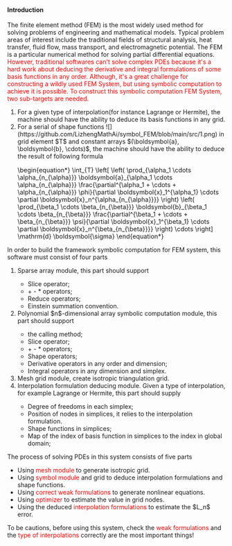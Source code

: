 <h4><b>Introduction</b></h4>
The finite element method (FEM) is the most widely used method for solving problems of engineering and mathematical models.
Typical problem areas of interest include the traditional fields of structural analysis, heat transfer, fluid flow, mass transport, and electromagnetic potential.
The FEM is a particular numerical method for solving partial differential equations.<br>
<font color="red">
However, traditional softwares can't solve complex PDEs because it's a hard work about deducing the derivative and integral formulations of some basis functions in any order.
Although, it's a great challenge for constructing a wildly used FEM System, but using symbolic computation to achieve it is possible.
To construct this symbolic computation FEM System, two sub-targets are needed.
</font><br>
<ol>
    <li>For a given type of interpolation(for instance Lagrange or Hermite), the machine should have the ability to deduce its basis functions in any grid.</li>
    <li>For a serial of shape functions ![](https://github.com/LizhengMathAi/symbol_FEM/blob/main/src/1.png) in grid element $T$ and constant arrays $(\boldsymbol{a}, \boldsymbol{b}, \cdots)$, the machine should have the ability to deduce the result of following formula
    <p style="font-size:1.5vw">
    \begin{equation*}
        \int_{T}
        \left[
        \left( \prod_{\alpha_1 \cdots \alpha_{n_{\alpha}}} \boldsymbol{a}_{\alpha_1 \cdots \alpha_{n_{\alpha}}} \frac{\partial^{\alpha_1 + \cdots + \alpha_{n_{\alpha}}} \phi}{\partial \boldsymbol{x}_1^{\alpha_1} \cdots \partial \boldsymbol{x}_n^{\alpha_{n_{\alpha}}}} \right)
        \left( \prod_{\beta_1 \cdots \beta_{n_{\beta}}} \boldsymbol{b}_{\beta_1 \cdots \beta_{n_{\beta}}} \frac{\partial^{\beta_1 + \cdots + \beta_{n_{\beta}}} \psi}{\partial \boldsymbol{x}_1^{\beta_1} \cdots \partial \boldsymbol{x}_n^{\beta_{n_{\beta}}}} \right)
        \cdots
        \right]
        \mathrm{d} \boldsymbol{\sigma}
    \end{equation*}
    </p>
    </li>
</ol>
In order to build the framework symbolic computation for FEM system, this software must consist of four parts
<ol>
    <li>Sparse array module, this part should support</li>
    <ul>
        <li>Slice operator;</li>
        <li>+ - * operators;</li>
        <li>Reduce operators;</li>
        <li>Einstein summation convention.</li>
    </ul>
    <li>Polynomial $n$-dimensional array symbolic computation module, this part should support</li>
    <ul>
        <li>the calling method;</li>
        <li>Slice operator;</li>
        <li>+ - * operators;</li>
        <li>Shape operators;</li>
        <li>Derivative operators in any order and dimension;</li>
        <li>Integral operators in any dimension and simplex.</li>
    </ul>
    <li>Mesh grid module, create isotropic triangulation grid.</li>
    <li>Interpolation formulation deducing module. Given a type of interpolation, for example Lagrange or Hermite, this part should supply</li>
    <ul>
        <li>Degree of freedoms in each simplex;</li>
        <li>Position of nodes in simplices, it relies to the interpolation formulation.</li>
        <li>Shape functions in simplices;</li>
        <li>Map of the index of basis function in simplices to the index in global domain;</li>
    </ul>
</ol>
The process of solving PDEs in this system consists of five parts
<ul>
    <li>Using <font style="color:red">mesh module</font> to generate isotropic grid.</li>
    <li>Using <font style="color:red">symbol module</font> and grid to deduce interpolation formulations and shape functions.</li>
    <li>Using <font style="color:red">correct weak formulations</font> to generate nonlinear equations.</li>
    <li>Using <font style="color:red">optimizer</font> to estimate the value in grid nodes.</li>
    <li>Using the deduced <font style="color:red">interpolation formulations</font> to estimate the $L_n$ error.</li>
</ul>
To be cautions, before using this system, check the <font style="color:red">weak formulations</font> and the <font style="color:red">type of interpolations</font> correctly are the most important things!
